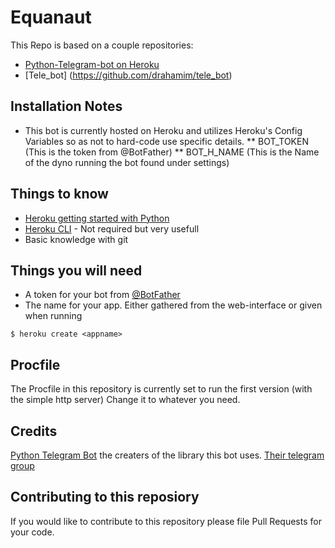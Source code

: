 # Equanaut
This Repo is based on a couple repositories: 
* [Python-Telegram-bot on Heroku](https://github.com/Eldinnie/ptb-heroku-skeleton)
* [Tele_bot] (https://github.com/drahamim/tele_bot) 




## Installation Notes
* This bot is currently hosted on Heroku and utilizes Heroku's Config Variables so as not to hard-code use specific details. 
** BOT_TOKEN (This is the token from @BotFather)
** BOT_H_NAME (This is the Name of the dyno running the bot found under settings)

## Things to know

* [Heroku getting started with Python](https://devcenter.heroku.com/articles/getting-started-with-python#introduction)
* [Heroku CLI](https://devcenter.heroku.com/categories/command-line) - Not required but very usefull
* Basic knowledge with git


## Things you will need
* A token for your bot from [@BotFather](https://t.me/botfather)
* The name for your app. Either gathered from the web-interface or given when running

```
$ heroku create <appname>
```

## Procfile
The Procfile in this repository is currently set to run the first version (with the simple http server) Change it to whatever you need.


## Credits
[Python Telegram Bot](https://github.con/python-telegram-bot) the creaters of the library this bot uses. [Their telegram group](https://t.me/pythontelegrambotgroup) 

## Contributing to this reposiory
If you would like to contribute to this repository please file Pull Requests for your code. 